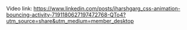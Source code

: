 Video link: https://www.linkedin.com/posts/iharshgarg_css-animation-bouncing-activity-7191180627197472768-QTo4?utm_source=share&utm_medium=member_desktop
